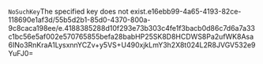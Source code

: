 <?xml version="1.0" encoding="UTF-8"?>
<Error><Code>NoSuchKey</Code><Message>The specified key does not exist.</Message><Key>e16ebb99-4a65-4193-82ce-118690e1af3d/55b5d2b1-85d0-4370-800a-9c8caca198ee/e.4188385288d10f293e73b303c4fe1f3bacb0d86c7d6a7a33c1bc56e5af002e570765855befa28bab</Key><RequestId>HP25SK8D8HCDWS8P</RequestId><HostId>a2ufWK8Asa6INo3RnKraA1LysxnnYCZv+y5VS+U490xjkLmY3h2X8t024L2R8JVGV532e9YuFJ0=</HostId></Error>